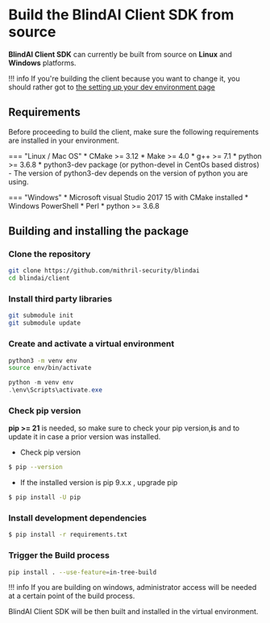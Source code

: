 # Build the BlindAI Client SDK from source

**BlindAI Client SDK** can currently be built from source on **Linux** and **Windows** platforms.&#x20;

!!! info
    If you're building the client because you want to change it, you should rather got to [the setting up your dev environment page](../setting-up-your-dev-environment.md)

## Requirements

Before proceeding to build the client, make sure the following requirements are installed in your environment.&#x20;

=== "Linux / Mac OS"
    * CMake >= 3.12
    * Make >= 4.0
    * g++ >= 7.1
    * python >= 3.6.8
    * python3-dev package (or python-devel in CentOs based distros) - The version of python3-dev depends on the version of python you are using.


=== "Windows"
    * Microsoft visual Studio 2017 15 with CMake installed
    * Windows PowerShell
    * Perl
    * python >= 3.6.8



## Building and installing the package

### **Clone the repository**

```bash
git clone https://github.com/mithril-security/blindai
cd blindai/client
```

### Install third party libraries

```bash
git submodule init
git submodule update
```

### Create and activate a virtual environment



```bash
python3 -m venv env
source env/bin/activate
```



```powershell
python -m venv env
.\env\Scripts\activate.exe
```



### Check pip version


**pip >= 21** is needed, so make sure to check your pip version,**i**s and to update it in case a prior version was installed.


* Check pip version

```bash
$ pip --version
```

* If the installed version is pip 9.x.x , upgrade pip

```bash
$ pip install -U pip
```

### Install development dependencies

```bash
$ pip install -r requirements.txt
```

### Trigger the Build process

```bash
pip install . --use-feature=in-tree-build
```

!!! info
    If you are building on windows, administrator access will be needed at a certain point of the build process.

BlindAI Client SDK will be then built and installed in the virtual environment.
